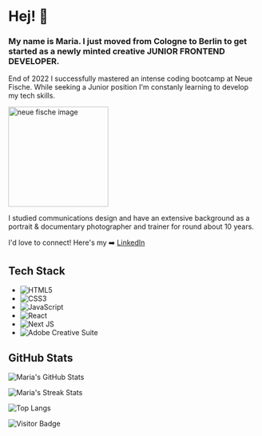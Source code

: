 # Hej! 👋

### My name is Maria. I just moved from Cologne to Berlin to get started as a newly minted creative JUNIOR FRONTEND DEVELOPER. 

End of 2022 I successfully mastered an intense coding bootcamp at Neue Fische. While seeking a Junior position I'm constanly learning to develop my tech skills.

[<img src="https://wordpress.startsteps.org/wp-content/uploads/2022/02/neuefische@2x.png" alt="neue fische image" width="200"/> ](https://www.neuefische.de/)</br>

I studied communications design and have an extensive background as a portrait & documentary photographer and trainer for round about 10 years.

I'd love to connect! Here's my :arrow_right: [LinkedIn](https://www.linkedin.com/in/marialitwa/)


## Tech Stack

- ![HTML5](https://img.shields.io/badge/html5-%23E34F26.svg?style=for-the-badge&logo=html5&logoColor=white) 
- ![CSS3](https://img.shields.io/badge/css3-%231572B6.svg?style=for-the-badge&logo=css3&logoColor=white)
- ![JavaScript](https://img.shields.io/badge/javascript-%23323330.svg?style=for-the-badge&logo=javascript&logoColor=%23F7DF1E)
- ![React](https://img.shields.io/badge/react-%2320232a.svg?style=for-the-badge&logo=react&logoColor=%2361DAFB) 
- ![Next JS](https://img.shields.io/badge/Next-black?style=for-the-badge&logo=next.js&logoColor=white) 
- ![Adobe Creative Suite](https://img.shields.io/badge/adobe_creative_suite-%2331A8FF.svg?style=for-the-badge&logo=adobe&logoColor=white) 



## GitHub Stats

![Maria's GitHub Stats](https://github-readme-stats.vercel.app/api?username=marialitwa&theme=react&hide_border=false&include_all_commits=true&count_private=true)

![Maria's Streak Stats](https://github-readme-streak-stats.herokuapp.com/?user=marialitwa&theme=react&hide_border=false)

![Top Langs](https://github-readme-stats.vercel.app/api/top-langs/?username=marialitwa&theme=react&hide=TeX&layout=compact)

![Visitor Badge](https://visitor-badge.laobi.icu/badge?page_id=FelineHuhn.FelineHuhn)

